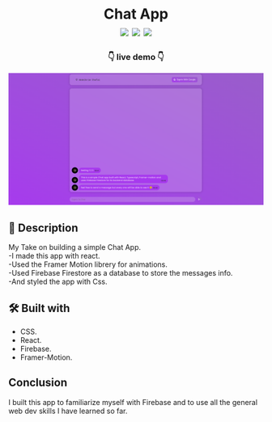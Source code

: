 <div  align=center>
	<h1>Chat App
	<br>
		<img src="https://img.shields.io/static/v1?label=&message=REact&color=61DAFB&style=for-the-badge&logo=REact&logoColor=black&logoWidth=&labelColor=&link=">
		<img src="https://img.shields.io/static/v1?label=&message=CSS&color=1572B6&style=for-the-badge&logo=CSS3&logoColor=white&logoWidth=&labelColor=&link=">
        <img src="https://img.shields.io/static/v1?label=&message=Firebase&color=FFCB2B&style=for-the-badge&logo=firebase&logoColor=white&logoWidth=&labelColor=&link=">
		<br>
	</h1>
	<h3> 👇 live demo 👇 </h3>
</div>

[<img alt="screenShot of site" width="900px" src="./readme-imgs/site-screenshot.png" />](http://chafai-abdelkrim.github.io/chat-app)

## 📝 Description
My Take on building a simple Chat App.<br>
-I made this app with react.<br>
-Used the Framer Motion librery for animations.<br>
-Used Firebase Firestore as a database to store the messages info.<br>
-And styled the app with Css.

## 🛠️ Built with
- CSS.
- React.
- Firebase.
- Framer-Motion.

## Conclusion
I built this app to familiarize myself with Firebase and to use all the general web dev skills I have learned so far.